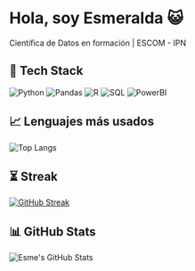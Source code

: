 # Hola, soy Esmeralda 😺
Científica de Datos en formación | ESCOM - IPN

## 🔧 Tech Stack
![Python](https://img.shields.io/badge/-Python-3776AB?style=flat&logo=python&logoColor=white)
![Pandas](https://img.shields.io/badge/-Pandas-150458?style=flat&logo=pandas)
![R](https://img.shields.io/badge/-R-276DC3?style=flat&logo=r)
![SQL](https://img.shields.io/badge/-SQL-4479A1?style=flat&logo=mysql)
![PowerBI](https://img.shields.io/badge/-PowerBI-F2C811?style=flat&logo=powerbi)


## 📈 Lenguajes más usados
![Top Langs](https://github-readme-stats.vercel.app/api/top-langs/?username=esme-lopezs&layout=compact&theme=material-palenight)
## ⏳ Streak 
[![GitHub Streak](https://streak-stats.demolab.com?user=esme-lopezs&theme=material-palenight)](https://git.io/streak-stats)
## 📊 GitHub Stats
![Esme's GitHub Stats](https://github-readme-stats.vercel.app/api?username=esme-lopezs&show_icons=true&theme=material-palenight)




